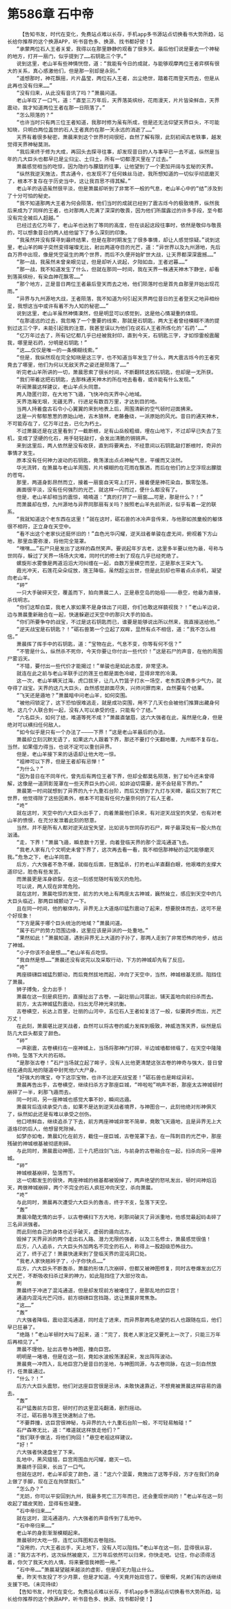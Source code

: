 # 第586章 石中帝
        【告知书友，时代在变化，免费站点难以长存，手机app多书源站点切换看书大势所趋，站长给你推荐的这个换源APP，听书音色多、换源、找书都好使！】
       “承蒙两位石人王者关爱，我得以在那里静静的观看了很多天。最后他们说是要去一个神秘的地方，打开一扇门，似乎提到了……石钥匙三个字。”
       说到这里，老山羊有些神情恍惚，道：“我能有今日的成就，与能够观摩两位王者弈棋有很大的关系，真心感激他们，但是那一别却是永别。”
       “遥想那时，神花飘摇，片片晶莹，两位石人王者，出尘绝世，踏着花雨登天而去，但是从此再也没有归来……”
       “没有归来，从此没有音讯了吗？”萧晨问道。
       老山羊叹了一口气，道：“直至三万年后，天界落英缤纷，花雨漫天，片片皆染鲜血，天界震动，我才知道两位王者在那一日陨落了。”
       “怎么陨落的？”
       “也许当时只有两三位王者知道，我那时修为虽有所成，但是还无法仰望天界巨头，不可能知晓，只明白两位盖世的石人王者真的在那一天永远的消逝了……”
       天界有着很多秘密，萧晨来到这个世界时间很短，自然了解有限，此刻初闻古老轶事，越发觉得天界神秘莫测。
       “我后来终于修为大成，再回头去探寻往事，却发现昔日的人与事早已一去不返，纵然是当年的几大巨头也都早已是尘归尘、土归土，所有一切都湮灭里在了过去。”
       萧晨感觉相当的吃惊，因为隐约与朦胧的往事，让他望到了一个更加开阔与玄秘的天界。
       “纵然我逆天施法，贯古通今，也发现不了任何蛛丝马迹，我所想知道的一切似乎彻底磨灭了，根本不复存在于历史当中，这让我百思不得其解。”
       老山羊的话语虽然很平淡，但是萧晨却听到了非常不一般的气息，老山羊心中的“结”涉及到了十分可怕的秘史。
       “我不知道那两大王者为何会陨落，他们当时的成就已经到了震古烁今的极致境界，纵然我后来成为了同样的王者，也对那两人充满了深深的敬畏，因为他们所展露过的许多手段，至今都没有完全被后人超越。”
       已经过去亿万年了，老山羊也达到了等同的高度，但在谈起这段往事时，依然是敬仰与敬畏的，可以想象昔日的两人给他留下了多么深刻的印象。
       “我虽然并没有探寻到最终结果，但是在那时期发生了很多事情，却让人感觉惊疑。”说到这里，老山羊的眸子突然变得璀璨无比，射出两道夺目的光芒，道：“异世界以及九州源地，先后自万界中出现，像是凭空诞生的两个世界，而后不久便开始旷世大战，让天界都深深震撼……”
       “那一战，我虽然未曾亲眼见证，但是却听人说起，夕阳如血，王者迟暮……”
       “那一战，我不知道发生了什么，但就在那同一时间，我在天界一株通天神木下静坐，却看到落英缤纷，有染血神花飘零……”
       “那个地方，正是昔日两位王者最后登天而去之地，他们陨落时也是首先自那里开始出现花雨。”
       “异界与九州源地大战，王者陨落，我不知道为何引起天界两位昔日的王者登天之地异相纷呈，我想这当中或许有着不为人知的秘密……”
       说到这里，老山羊虽然神情漠然，但是明显可以感觉到，这是他心情凝重的体现。
       “在那遥远的过去，我忽略了一个重要的线索，那就是石钥匙，两大王者曾经模糊不清的提到过这三个字，未能引起我的注意，我甚至误以为他们在说石人王者所炼化的‘石药’……”
       “亿万年过去了，所有记忆都几乎已经被我封印，直到今天，石钥匙三字，才如惊雷般震醒我，哪里是石药，分明是石钥匙！”
       “这……仅仅是唯一的一条模糊线索。”
       “但是，我纵然现在完全知晓是这三字，也不知道当年发生了什么，两大震古烁今的王者究竟去了哪里，他们为何以无敌天界之姿还是陨落了……”
       听完老山羊所讲的一切，萧晨思索了很长时间，不断翻转这枚石钥匙，但却是一无所获。
       “我们带着这把石钥匙，去那株通天神木的所在地去看看，或许能有什么发现。”
       听闻萧晨这样建议，老山羊点头同意。
       两人隐匿行踪，在大地下飞遁，飞快冲向天界中心地域。
       天界浩瀚无垠，无疆无界，行进足有数百万里，才达到目的地。
       当两人持着盘古石令小心翼翼的来到地表上后，周围清新的空气顿时迎面拂来。
       这是一片郁郁葱葱的原始山地，古木狼林，老藤叠绕，一派原始的风光。昔日的通天神木，不可能存在了，亿万年过去，已化为朽土。
       不过萧晨还是在这里看到了一截断根，足有山岳般粗细，埋在山地下，不过却早已失去了生机，变成了坚硬的化石，用手轻轻敲打，会发出清脆的锵锵声。
       来到这里后，两人依然是没有收获，直到将要离去，不经意间以石钥匙敲打断根时，奇异的事情才发生。
       原本没有任何神力波动的石钥匙，竟荡漾出点点神秘气息，平缓而又淡然。
       华光流转，在萧晨与老山羊周围，片片模糊的在花雨在飘洒，而后在他们的上空浮现出朦胧的苍穹。
       那里，两道身影昂然而立，接着一扇窗自天穹上打开，接着便是神花染血，飘零坠落。
       画面很平淡，没有任何强烈的光芒，就这样一闪而过，便什么都没有了。
       但是，老山羊却相当的震惊，喃喃道：“真的打开了一扇窗……可是，那是什么？！”
       而萧晨却在想，九州源地与异界同那扇有关吗？按照老山羊先前所说，似乎有着一定的联系。
       “我就知道这个老东西在这里！”就在这时，砺石兽的冰冷声音传来，与他那如孩童般的躯体很不相符，正立身在天空中。
       “看不出这个老家伙还挺怀旧的！”血色光华闪耀，逆天战者单骏在虚无间，俯视着下方山地，那里血雾弥漫，将他完全笼罩。
       “嘿嘿……”石尸只是发出了这样的森然笑声。要说起年岁古老，这里多半要以他为最，号称与世同存，躲过了天界一场场大灾难，同时代的修士到了现在几乎已经死绝了。
       螺旋形水雾像是两道滔滔大河纠缠在一起，自数万里横空而至，正是那水王宋大飞。
       霞光冲天，石莲花朵朵绽放，莲王降临，虽然超尘出世，但是此刻却也带着点点杀机，凝望向老山羊。
       “砰”
       一只大手破碎天空，覆盖而下，拍向萧晨二人，正是悬空岛的始祖————悬空，他最为直接，杀伐明志。
       “你们这帮白菜，我老人家如果不是身体出了问题，你们也敢这样藐视我？！”老山羊边说，边与萧晨重新融合在一起，快速躲避过天空中的那只大手的拍击。
       “你们所要争夺的战宝，不过是这石钥匙而已，谁要是能够说出所以然来，我直接送给他。”
       “逆天战宝是石钥匙？！”砺石兽第一个立起了双眸，显然有点不相信，道：“我不怎么相信。”
       萧晨挥了挥手中的石钥匙，道：“宝物在此，气息不变，你等有何不信？”
       “不管是什么，纵然杀不死你，今天你要让你付出一些代价！”这是石尸的声音，在他的周围尸雾滔天。
       “不错，要付出一些代价才能揭过！”单骏也是如此态度，非常坚决。
       就连在此之前与老山羊联手过的莲王也都是面色冷峻，显得非常的冷漠。
       这一次，老山羊瞒天过海，虎口拔牙，让几人竹篮子打水一场空，老东西没费多少气力，就夺得了战宝。天界的这几大巨头，自然感觉颜面尽失，兴师问罪而来，自然要有个结果。
       “飞天还是遁地？”萧晨暗中问老山羊，如何突围。
       “被他闷锁定了，这下恐怕很难逃走，就是成功突围，用不了几天也会被他们推算出藏身何地，这几个人联合到一起，没有人可以承受的住，只能有个了结。”
       “六名巨头，如何了结，难道等死不成？”萧晨直皱眉，这六大强者在此，虽然是化身，但是绝对可以横扫任何敌人。
       “如今似乎是只有一个办法了————下界！”这是老山羊最后的办法。
       萧晨却立刻沉默无语了，如果这六人跟着下界，那还不要打个天翻地覆，九州都不复存在。当然，如果借力得当，也说不定可以重创异界。
       但是，老山羊接下来的话语却让他大吃一惊。
       “祖神可以下界，但是王者却有忌惮！”
       “为什么？”
       “因为昔日在不同年代，曾先后有两位王者下界，但却全都莫名陨落，到了如今还未曾得解，这像是一道阴影笼罩在一些天界巨头的心间，如非迫切需要，是不会轻易下界的。”
       萧晨第一时间就想到了异界的九十九重石台阶，而后又想到了九灯与天碑，最后又到了死亡世界，他觉得除了这些因素外，根本不可能有任何力量奈何的了石人王者。
       “咚”
       就在这时，天空中的六大巨头出手了，向着萧晨他们杀来，有对逆天战宝的失望，也有对老山羊的愤恨，在充分发泄着此刻的怒意。
       当然，并不是所有人都对逆天战宝失望，比如说与世同存的石尸，眸子最深处有一股火热在汹涌。
       “走，下界！”萧晨飞遁，瞬息数十万里，向着登临天界的那个混沌通道飞去。
       “我老人家有几个文明史未曾下界了，这次再去看一看，我不相信那神秘的诅咒能够磨灭我。”危急之下，老山羊同意。
       后方，六大强者不急不缓，就缀在后面，狂轰猛杀，打的老山羊直翻白眼，他艰难的支撑大道印记，脸色有些发苦。
       而萧晨更是浑身欲裂，在这一刻感觉随时有毁灭的危险。
       可以说，两人现在非常危险。
       就在这时，萧晨吃惊的发觉，前方的大地上有两座太古神城，巍然耸立，感应到天空中的几大巨头临近，那两巨城颤动了一下。
       且在同一时间，他的躯体内，异界无上大道烙印猛烈震动了起来，想要脱体而去，这可不是个好现象！
       “下方是属于哪个巨头统治的地域？”萧晨问道。
       “属于石尸的势力范围边缘，这里应该是异派的一处重地。”
       “果然如此！”萧晨知道，遇到异界无上大道的子孙了，那两人走到了非常恐怖的地步，结出了神城。
       “小子你该不会是想……”老山羊有点吃惊。
       “我自然是想……”萧晨还没有说完以及采取行动，下方的神城却先有了反应。
       “咚”
       两座磅礴巨城猛烈颤动，而后竟然拔地而起，冲向了天空中，当然，神城根基无损。阻挡住了萧晨。
       狮子搏兔，全力出手！
       萧晨在这一刻是疯狂的，直接扯出了古卷，一副壮丽山河展出，铺天盖地向前扫杀而去。
       前方，太古神城猛烈震动，扫出无尽神光来抗衡。
       古卷横空，长达上百里，壮丽的山河中，五位石人王者如复活了一般，似要跨步而出，光芒万丈！
       在此刻，萧晨堪比逆天战者，自然可以将古卷的威力发挥到极致，神威浩荡天界，纵然是后防几大巨头都变了颜色。
       “砰”
       一声剧震，古卷横扫在一座神城上，当场将那神门打碎，半边城墙都倾塌了，在天空中隆隆作响，坠落下大片的石砾。
       “是那张古卷！”石尸当场就立起了眸子，没有人比他更清楚这张古卷的神奇与强大，昔日曾经在通向乱地的隧道中封死他六大尸身。
       “好强大的瑰宝，夺下这宗宝物，也许不比逆天战宝差！”砺石兽也是眸绽异彩。
       萧晨再告出手，古卷横空，继续扫杀方才那座巨城，“哗啦啦”响声不断，那座太古神城顿时崩碎了一半，刹那飞遁而去。
       同一时间，另一座神城也感觉大事不妙，瞬间远遁。
       萧晨背后连续承受六击，如果不是达到逆天战者境界，与神图合一，此刻他绝对形神俱灭了，纵然如此还是有难以承受之创伤。
       他口喷鲜血，继续追杀了下去，前方两座神城非常不简单，竟敢飞天遁地，且是异界无上大道烙印的后人，他想冒死除掉。
       如梦亦如电，萧晨幻化在前方，截住一座巨城，古卷笼罩下去，在一阵刺目的光芒中，那座残破的神城根基被彻底削碎。
       与此同时，萧晨震动神图，三十几把战剑飞出，与前身的古卷融合在一起，扫杀向另一座神城。
       “砰”
       神城根基崩碎，坠落而下。
       这一切都发生的很快，两座神城的根基都被毁掉了，两声绝望的怒吼发出，顿时间神焰滔天，两做神城崩碎，两个不完全的石人疯狂冲向天空，杀向萧晨。
       “咚”
       与此同时，萧晨再次遭受六大巨头的轰击，终于不支，坠落下天空。
       “轰”
       萧晨冷酷无情的出手，以古卷横扫下方大地，刹那间破灭了异派重地，他感觉最起码击碎了三名异派强者。
       而此刻他自己的身体也近乎破灭，虚弱的遁向远方。
       毁掉了天界异派的两个走出石人路、潜力无限的强者，以及三名修士，萧晨感觉很值！
       后方，八人追杀，六大巨头外加两名不完全的石人，称得上一股超级恐怖战力。
       近了，终于近了！萧晨快速来到了登临天界的混沌洞口处。
       “我老人家快翘辫子了，小子你快点……”
       后方，六大巨头不断轰杀，萧晨的形体几次崩碎，但都又被神图修复，同时古卷爆发出亿万丈光芒，不断吸收扫杀过来的神力，如此阻挡住了大部分攻击。
       刷
       萧晨终于冲进了混沌通道，但是却发现前方被堵住了，是那乱地的巨宫！
       通道内混沌光芒闪烁，前方磅礴巨宫挡路，这让萧晨非常焦急。
       “这……”
       “轰”
       六大强者降临，震动混沌通道，同时走了进来，而异界那两名绝望的石人也跟随在后，他们早已狂暴了。
       “绝路！”老山羊顿时大叫了起来，道：“完了，我老人家注定又要死上一次了，只能三万年后再相见了。”
       萧晨不理他，扯出古卷与神图，撞向巨宫。
       明明是一堵墙，但是在这一刻，竟如水波般荡漾起来，发出阵阵波动。
       萧晨竟一冲而入，乱地巨宫乃是昔日的圣地，与神图同源，与古卷同脉，在这一刻自然放行，任萧晨通过。
       “什么？！”
       后方六大巨头震怒，他们对这座巨宫很是忌讳，未敢快速靠近，不想竟被萧晨这样容易的遁去。
       “轰”
       石尸猛轰前方巨宫，顿时打的这里混沌翻涌，剧烈摇动。
       不过，砺石兽与莲王快速制止了他。
       “不要莽撞，这巨宫很神秘，与异界的九十九重石台阶一般，不可轻易触碰！”
       石尸森寒无比，道：“难道就这样放走他们？”
       “我们联手做法，将他们拘回！”悬空老祖这样建议。
       “好！”
       六大强者快速盘坐了下来。
       乱地中，黑风猎猎，巨宫周围血光闪耀，磨灭一切。
       萧晨终于回来，长出了一口气。
       但就在这时，老山羊却变了颜色，道：“这六个混蛋，竟施出了这等手段，方才在我们的身上做了手脚，现在正在拘禁我们。”
       “怎么办？”
       “无妨，你可以平安回到九州，我最多死亡三万年而已，还会重现世间的！”老山羊在这一刻收起了嬉皮笑脸，显得有些凝重。
       “石中帝归来……”
       就在这时，混沌通道内，六大强者的声音传到了乱地中。
       “石中帝归来……”
       老山羊的身影渐渐模糊起来。
       萧晨顿时大吃一惊，连忙以阵图和古卷阻挡。
       “没用的，六大王者出手，天上地下，没有人可以阻挡。”老山羊在这一刻，显得很从容，道：“我万古不朽，这次纵然被磨灭，三万年后依然可以归来，你快走吧。记住，你必须得活着，你欠了我天大的人情，将来要借我神图一用。”
       “石中帝……”萧晨凝望越来越淡的虚影，但是却无力阻止什么。
       晕，昨天书友投了不少月票，但是才知道，今天竟开始双倍了。很晕啊，兄弟们有的话继续支援下吧。（未完待续）
       【告知书友，时代在变化，免费站点难以长存，手机app多书源站点切换看书大势所趋，站长给你推荐的这个换源APP，听书音色多、换源、找书都好使！】
